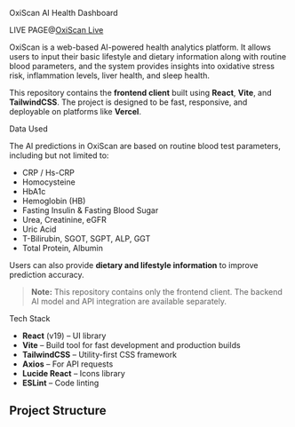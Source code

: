 OxiScan AI Health Dashboard

LIVE PAGE@[OxiScan Live](https://oxiscanplatform.vercel.app)

OxiScan is a web-based AI-powered health analytics platform. It allows users to input their basic lifestyle and dietary information along with routine blood parameters, and the system provides insights into oxidative stress risk, inflammation levels, liver health, and sleep health.

This repository contains the **frontend client** built using **React**, **Vite**, and **TailwindCSS**. The project is designed to be fast, responsive, and deployable on platforms like **Vercel**.

Data Used

The AI predictions in OxiScan are based on routine blood test parameters, including but not limited to:

- CRP / Hs-CRP  
- Homocysteine  
- HbA1c  
- Hemoglobin (HB)  
- Fasting Insulin & Fasting Blood Sugar  
- Urea, Creatinine, eGFR  
- Uric Acid  
- T-Bilirubin, SGOT, SGPT, ALP, GGT  
- Total Protein, Albumin  

Users can also provide **dietary and lifestyle information** to improve prediction accuracy.

> **Note:** This repository contains only the frontend client. The backend AI model and API integration are available separately.

Tech Stack

- **React** (v19) – UI library  
- **Vite** – Build tool for fast development and production builds  
- **TailwindCSS** – Utility-first CSS framework  
- **Axios** – For API requests  
- **Lucide React** – Icons library  
- **ESLint** – Code linting

## Project Structure

